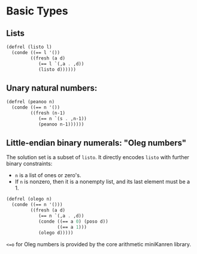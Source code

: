# Basic Types

## Lists

```scheme
(defrel (listo l)
  (conde ((== l '())
         ((fresh (a d)
            (== l `(,a . ,d))
            (listo d))))))
```

## Unary natural numbers:

```scheme
(defrel (peanoo n)
  (conde ((== n '())
         ((fresh (n-1)
            (== n `(s . ,n-1))
            (peanoo n-1))))))
```

## Little-endian binary numerals: "Oleg numbers"

The solution set is a subset of `listo`. It directly encodes `listo` with further binary constraints:
* `n` is a list of ones or zero's.
* If `n` is nonzero, then it is a nonempty list, and its last element must be a 1.

```scheme
(defrel (olego n)
  (conde ((== n '()))
         ((fresh (a d)
            (== n `(,a . ,d))
            (conde ((== a 0) (poso d))
                   ((== a 1)))
            (olego d)))))
```

`<=o` for Oleg numbers is provided by the core arithmetic miniKanren library.